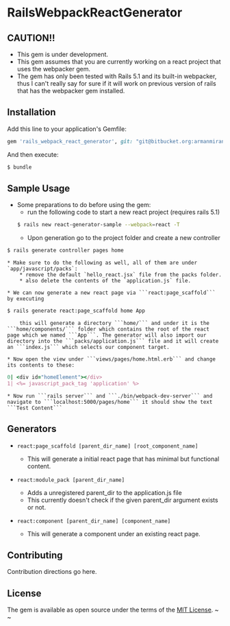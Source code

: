 # RailsWebpackReactGenerator
## CAUTION!!
  * This gem is under development.
  * This gem assumes that you are currently working on a react project that uses the webpacker gem.
  * The gem has only been tested with Rails 5.1 and its built-in webpacker, thus I can't really say for sure
    if it will work on previous version of rails that has the webpacker gem installed.

## Installation
Add this line to your application's Gemfile:

```ruby
gem 'rails_webpack_react_generator', git: "git@bitbucket.org:armanmiranda/railswebpackreactgenerator.git"
```

And then execute:
```bash
$ bundle
```

## Sample Usage
* Some preparations to do before using the gem:
    * run the following code to start a new react project (requires rails 5.1)
  ```bash
  $ rails new react-generator-sample --webpack=react -T
  ```
    * Upon generation go to the project folder and create a new controller
```bash
$ rails generate controller pages home
```
    * Make sure to do the following as well, all of them are under `app/javascript/packs`:
        * remove the default `hello_react.jsx` file from the packs folder.
        * also delete the contents of the `application.js` file.
    
    * We can now generate a new react page via ```react:page_scaffold``` by executing
```bash
$ rails generate react:page_scaffold home App
```
        this will generate a directory ```home/``` and under it is the ```home/components/``` folder which contains the root of the react page which we named ```App```. The generator will also import our directory into the ```packs/application.js``` file and it will create an ```index.js``` which selects our component target.
    
    * Now open the view under ```views/pages/home.html.erb``` and change its contents to these:
```ruby
0| <div id="homeElement"></div>
1| <%= javascript_pack_tag 'application' %>    
```
    
    * Now run ```rails server``` and ```./bin/webpack-dev-server``` and navigate to ```localhost:5000/pages/home``` it should show the text ```Test Content```
    
## Generators
* ```react:page_scaffold [parent_dir_name] [root_component_name]```
    *  This will generate a initial react page that has minimal but functional content.

* ```react:module_pack [parent_dir_name]```
    *  Adds a unregistered parent_dir to the application.js file
    *  This currently doesn't check if the given parent_dir argument exists or not.

* ```react:component [parent_dir_name] [component_name]```
    *  This will generate a component under an existing react page.

## Contributing
Contribution directions go here.

## License
The gem is available as open source under the terms of the [MIT License](http://opensource.org/licenses/MIT).
~
~
